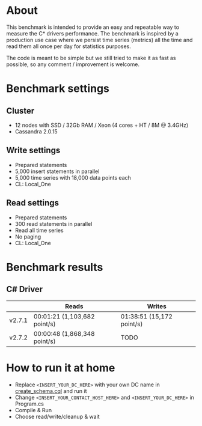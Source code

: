 # About
This benchmark is intended to provide an easy and repeatable way to measure the C* drivers performance.
The benchmark is inspired by a production use case where we persist time series (metrics) all the time and read them all once per day for statistics purposes.

The code is meant to be simple but we still tried to make it as fast as possible, so any comment / improvement is welcome.


# Benchmark settings
## Cluster
 - 12 nodes with SSD / 32Gb RAM / Xeon (4 cores + HT / 8M @ 3.4GHz)
 - Cassandra 2.0.15

## Write settings
 - Prepared statements
 - 5,000 insert statements in parallel
 - 5,000 time series with 18,000 data points each
 - CL: Local_One

## Read settings
 - Prepared statements
 - 300 read statements in parallel
 - Read all time series
 - No paging
 - CL: Local_One

# Benchmark results 
## C# Driver

|        | Reads                        | Writes                    |
|--------|------------------------------|---------------------------|
| v2.7.1 | 00:01:21 (1,103,682 point/s) | 01:38:51 (15,172 point/s) |
| v2.7.2 | 00:00:48 (1,868,348 point/s) | TODO                      |
 
# How to run it at home
 - Replace `<INSERT_YOUR_DC_HERE>` with your own DC name in [create_schema.cql](https://github.com/Abc-Arbitrage/cassandra-csharp-benchmark/blob/master/create_schema.cql) and run it
 - Change `<INSERT_YOUR_CONTACT_HOST_HERE>` and `<INSERT_YOUR_DC_HERE>` in Program.cs
 - Compile & Run
 - Choose read/write/cleanup & wait
